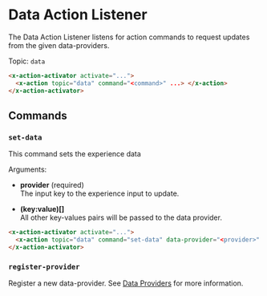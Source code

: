 # Data Action Listener

The Data Action Listener listens for action commands to request updates from the
given data-providers.

Topic: `data`

```html
<x-action-activator activate="...">
  <x-action topic="data" command="<command>" ...> </x-action>
</x-action-activator>
```

## Commands

### `set-data`

This command sets the experience data

Arguments:

- **provider** (required)\
  The input key to the experience input to update.

- **(key:value)[]**\
  All other key-values pairs will be passed to the data provider.

```html
<x-action-activator activate="...">
  <x-action topic="data" command="set-data" data-provider="<provider>" data-(key)="(value)"> </x-action>
</x-action-activator>
```

### `register-provider`

Register a new data-provider. See [Data Providers](/content/data/providers) for more information.
